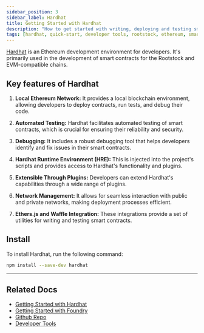 ```yaml
---
sidebar_position: 3
sidebar_label: Hardhat
title: Getting Started with Hardhat
description: "How to get started with writing, deploying and testing smart contracts on Rootstock using Hardhat." 
tags: [hardhat, quick-start, developer tools, rootstock, ethereum, smart-contracts, get-started, how-to]
---
```


[Hardhat](https://hardhat.org/docs) is an Ethereum development environment for developers. It's primarily used in the development of smart contracts for the Rootstock and EVM-compatible chains. 

## Key features of Hardhat

1. **Local Ethereum Network:** It provides a local blockchain environment, allowing developers to deploy contracts, run tests, and debug their code.

2. **Automated Testing:** Hardhat facilitates automated testing of smart contracts, which is crucial for ensuring their reliability and security.

3. **Debugging:** It includes a robust debugging tool that helps developers identify and fix issues in their smart contracts.

4. **Hardhat Runtime Environment (HRE):** This is injected into the project's scripts and provides access to Hardhat's functionality and plugins.

5. **Extensible Through Plugins:** Developers can extend Hardhat's capabilities through a wide range of plugins.

6. **Network Management:** It allows for seamless interaction with public and private networks, making deployment processes efficient.

7. **Ethers.js and Waffle Integration:** These integrations provide a set of utilities for writing and testing smart contracts.

## Install

To install Hardhat, run the following command:

```bash
npm install --save-dev hardhat
```

----

## Related Docs

- [Getting Started with Hardhat](/developers/smart-contracts/hardhat/)
- [Getting Started with Foundry](/dev-tools/foundry/)
- [Github Repo](https://github.com/NomicFoundation/hardhat)
- [Developer Tools](/dev-tools/)